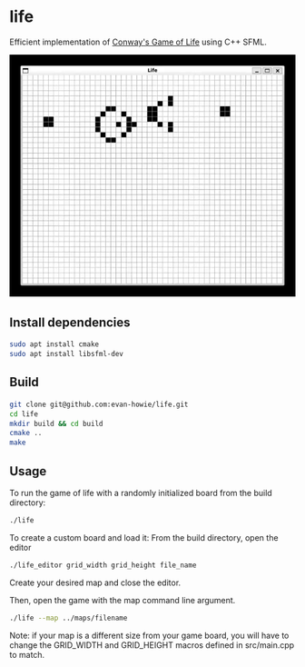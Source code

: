 # life

Efficient implementation of [Conway's Game of Life](https://en.wikipedia.org/wiki/Conway%27s_Game_of_Life) using C++ SFML.

![Glider](assets/glider-gun.gif)

## Install dependencies
```bash
sudo apt install cmake
sudo apt install libsfml-dev
```

## Build
```bash
git clone git@github.com:evan-howie/life.git
cd life
mkdir build && cd build
cmake ..
make
```
## Usage
To run the game of life with a randomly initialized board from the build directory:
```bash
./life
```

To create a custom board and load it:
From the build directory, open the editor
```bash
./life_editor grid_width grid_height file_name
```
Create your desired map and close the editor.

Then, open the game with the map command line argument.
```bash
./life --map ../maps/filename
```
Note: if your map is a different size from your game board, you will have to change the GRID_WIDTH and GRID_HEIGHT macros defined in src/main.cpp to match.
